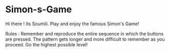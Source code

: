 # Simon-s-Game
Hi there !
Its Soumili.
Play and enjoy the famous Simon's Game!

Rules : 
Remember and reproduce the entire sequence in which the buttons are pressed.
The pattern gets longer and more difficult to remember as you proceed.
Go the highest possible level!
